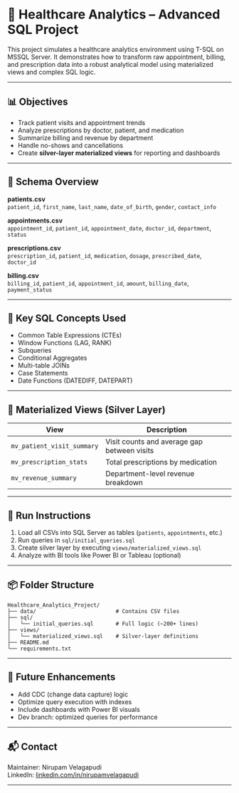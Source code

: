# 🏥 Healthcare Analytics – Advanced SQL Project

This project simulates a healthcare analytics environment using T-SQL on MSSQL Server. It demonstrates how to transform raw appointment, billing, and prescription data into a robust analytical model using materialized views and complex SQL logic.

---

## 📊 Objectives

- Track patient visits and appointment trends
- Analyze prescriptions by doctor, patient, and medication
- Summarize billing and revenue by department
- Handle no-shows and cancellations
- Create **silver-layer materialized views** for reporting and dashboards

---

## 🧱 Schema Overview

**patients.csv**  
`patient_id`, `first_name`, `last_name`, `date_of_birth`, `gender`, `contact_info`

**appointments.csv**  
`appointment_id`, `patient_id`, `appointment_date`, `doctor_id`, `department`, `status`

**prescriptions.csv**  
`prescription_id`, `patient_id`, `medication`, `dosage`, `prescribed_date`, `doctor_id`

**billing.csv**  
`billing_id`, `patient_id`, `appointment_id`, `amount`, `billing_date`, `payment_status`

---

## 🧠 Key SQL Concepts Used

- Common Table Expressions (CTEs)
- Window Functions (LAG, RANK)
- Subqueries
- Conditional Aggregates
- Multi-table JOINs
- Case Statements
- Date Functions (DATEDIFF, DATEPART)

---

## 🧾 Materialized Views (Silver Layer)

| View | Description |
|------|-------------|
| `mv_patient_visit_summary` | Visit counts and average gap between visits |
| `mv_prescription_stats` | Total prescriptions by medication |
| `mv_revenue_summary` | Department-level revenue breakdown |

---

## 🚀 Run Instructions

1. Load all CSVs into SQL Server as tables (`patients`, `appointments`, etc.)
2. Run queries in `sql/initial_queries.sql`
3. Create silver layer by executing `views/materialized_views.sql`
4. Analyze with BI tools like Power BI or Tableau (optional)

---

## 📦 Folder Structure

```
Healthcare_Analytics_Project/
├── data/                         # Contains CSV files
├── sql/
│   └── initial_queries.sql       # Full logic (~200+ lines)
├── views/
│   └── materialized_views.sql    # Silver-layer definitions
├── README.md
└── requirements.txt
```

---

## 🧪 Future Enhancements

- Add CDC (change data capture) logic
- Optimize query execution with indexes
- Include dashboards with Power BI visuals
- Dev branch: optimized queries for performance

---

## 📬 Contact

Maintainer: Nirupam Velagapudi  
LinkedIn: [linkedin.com/in/nirupamvelagapudi](https://www.linkedin.com/in/nirupamvelagapudi)

---
